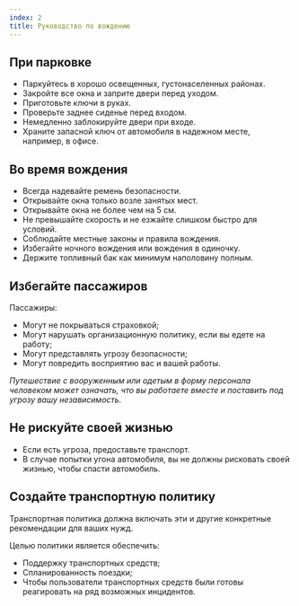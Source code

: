 ```yaml
---
index: 2
title: Руководство по вождению
---
```

## При парковке

*   Паркуйтесь в хорошо освещенных, густонаселенных районах.
*   Закройте все окна и заприте двери перед уходом.
*   Приготовьте ключи в руках.
*   Проверьте заднее сиденье перед входом.
*   Немедленно заблокируйте двери при входе.
*   Храните запасной ключ от автомобиля в надежном месте, например, в офисе.

## Во время вождения

*   Всегда надевайте ремень безопасности.
*   Открывайте окна только возле занятых мест.
*   Открывайте окна не более чем на 5 см.
*   Не превышайте скорость и не езжайте слишком быстро для условий.
*   Соблюдайте местные законы и правила вождения.
*   Избегайте ночного вождения или вождения в одиночку.
*   Держите топливный бак как минимум наполовину полным.

## Избегайте пассажиров

Пассажиры:

  * Могут не покрываться страховкой;
  * Могут нарушать организационную политику, если вы едете на работу;
  * Могут представлять угрозу безопасности;
  * Могут повредить восприятию вас и вашей работы.

*Путешествие с вооруженным или одетым в форму персонала человеком может означать, что вы работаете вместе и поставить под угрозу вашу независимость.*

## Не рискуйте своей жизнью

*   Если есть угроза, предоставьте транспорт.
*   В случае попытки угона автомобиля, вы не должны рисковать своей жизнью, чтобы спасти автомобиль.

## Создайте транспортную политику

Транспортная политика должна включать эти и другие конкретные рекомендации для ваших нужд.

Целью политики является обеспечить:

*   Поддержку транспортных средств;
*   Спланированность поездки;
*   Чтобы пользователи транспортных средств были готовы реагировать на ряд возможных инцидентов.
